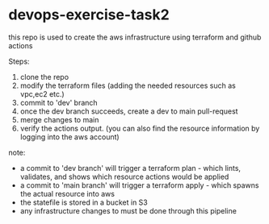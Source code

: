 # devops-exercise-task2

this repo is used to create the aws infrastructure using terraform and github actions

Steps:

1. clone the repo
2. modify the terraform files (adding the needed resources such as vpc,ec2 etc.)
3. commit to 'dev' branch
4. once the dev branch succeeds, create a dev to main pull-request
5. merge changes to main
6. verify the actions output. (you can also find the resource information by logging into the aws account)

note: 
- a commit to 'dev branch' will trigger a terraform plan - which lints, validates, and shows which resource actions would be applied
- a commit to 'main branch' will trigger a terraform apply - which spawns the actual resource into aws
- the statefile is stored in a bucket in S3
- any infrastructure changes to must be done through this pipeline